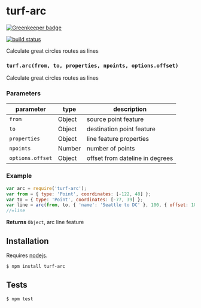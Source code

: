 # turf-arc

[![Greenkeeper badge](https://badges.greenkeeper.io/stepankuzmin/turf-arc.svg)](https://greenkeeper.io/)

[![build status](https://secure.travis-ci.org/stepankuzmin/turf-arc.png)](http://travis-ci.org/stepankuzmin/turf-arc)

Calculate great circles routes as lines


### `turf.arc(from, to, properties, npoints, options.offset)`

Calculate great circles routes as lines

### Parameters

| parameter        | type   | description                     |
| ---------------- | ------ | ------------------------------- |
| `from`           | Object | source point feature            |
| `to`             | Object | destination point feature       |
| `properties`     | Object | line feature properties         |
| `npoints`        | Number | number of points                |
| `options.offset` | Object | offset from dateline in degrees |


### Example

```js
var arc = require('turf-arc');
var from = { type: 'Point', coordinates: [-122, 48] };
var to = { type: 'Point', coordinates: [-77, 39] };
var line = arc(from, to, { 'name': 'Seattle to DC' }, 100, { offset: 10 });
//=line
```


**Returns** `Object`, arc line feature

## Installation

Requires [nodejs](http://nodejs.org/).

```sh
$ npm install turf-arc
```

## Tests

```sh
$ npm test
```


